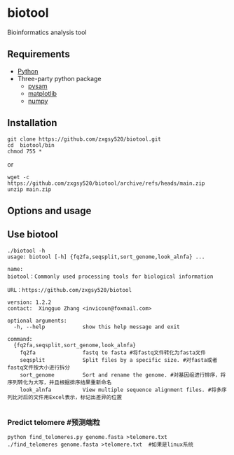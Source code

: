 # biotool
Bioinformatics analysis tool

## Requirements
* [Python](https://www.python.org/)
* Three-party python package
  * [pysam](https://pypi.org/project/pysam/)
  * [matplotlib](https://matplotlib.org/)
  * [numpy](https://numpy.org/doc/stable/index.html)
## Installation
```
git clone https://github.com/zxgsy520/biotool.git
cd  biotool/bin
chmod 755 *
```
or
```
wget -c https://github.com/zxgsy520/biotool/archive/refs/heads/main.zip
unzip main.zip

```
## Options and usage
## Use biotool
```
./biotool -h
usage: biotool [-h] {fq2fa,seqsplit,sort_genome,look_alnfa} ...

name:
biotool：Commonly used processing tools for biological information

URL：https://github.com/zxgsy520/biotool

version: 1.2.2
contact:  Xingguo Zhang <invicoun@foxmail.com>        

optional arguments:
  -h, --help            show this help message and exit

command:
  {fq2fa,seqsplit,sort_genome,look_alnfa}
    fq2fa               fastq to fasta #将fastq文件转化为fasta文件
    seqsplit            Split files by a specific size. #对fasta或者fastq文件按大小进行拆分
    sort_genome         Sort and rename the genome. #对基因组进行排序，将序列转化为大写，并且根据排序结果重新命名
    look_alnfa          View multiple sequence alignment files. #将多序列比对后的文件用Excel表示，标记出差异的位置
 
```

### Predict telomere  #预测端粒
```
python find_telomeres.py genome.fasta >telomere.txt
./find_telomeres genome.fasta >telomere.txt  #如果是linux系统
```
